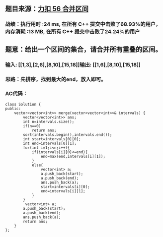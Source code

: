 ## 题目来源：[力扣 56 合并区间](https://leetcode-cn.com/problems/merge-intervals/)

### 战绩：执行用时 :24 ms, 在所有 C++ 提交中击败了68.93%的用户，内存消耗 :13 MB, 在所有 C++ 提交中击败了24.24%的用户

## 题意：给出一个区间的集合，请合并所有重叠的区间。

### 输入: [[1,3],[2,6],[8,10],[15,18]]输出: [[1,6],[8,10],[15,18]]

### 思路：先排序，找到最大的end，放入即可。

### AC代码：
```
class Solution {
public:
    vector<vector<int>> merge(vector<vector<int>>& intervals) {
        vector<vector<int>> ans;
        int n=intervals.size();
        if(n==0)
            return ans;
        sort(intervals.begin(),intervals.end());
        int start=intervals[0][0];
        int end=intervals[0][1];
        for(int i=1;i<n;i++){
            if(intervals[i][0]<=end){
                end=max(end,intervals[i][1]);
            }
            else{
                vector<int> a;
                a.push_back(start);
                a.push_back(end);
                ans.push_back(a);
                start=intervals[i][0];
                end=intervals[i][1];
            }
        }
         vector<int> a;
        a.push_back(start);
        a.push_back(end);
        ans.push_back(a);
        return ans;
    }
};
```
